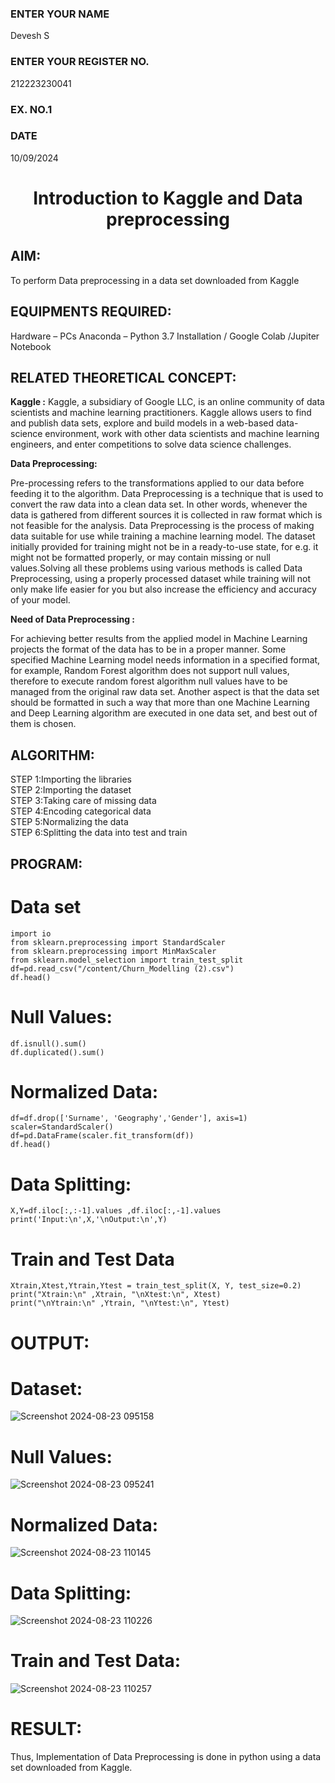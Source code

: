 <H3>ENTER YOUR NAME</H3> Devesh S
<H3>ENTER YOUR REGISTER NO.</H3> 212223230041
<H3>EX. NO.1</H3>
<H3>DATE</H3> 10/09/2024
<H1 ALIGN =CENTER> Introduction to Kaggle and Data preprocessing</H1>

## AIM:

To perform Data preprocessing in a data set downloaded from Kaggle

## EQUIPMENTS REQUIRED:
Hardware – PCs
Anaconda – Python 3.7 Installation / Google Colab /Jupiter Notebook

## RELATED THEORETICAL CONCEPT:

**Kaggle :**
Kaggle, a subsidiary of Google LLC, is an online community of data scientists and machine learning practitioners. Kaggle allows users to find and publish data sets, explore and build models in a web-based data-science environment, work with other data scientists and machine learning engineers, and enter competitions to solve data science challenges.

**Data Preprocessing:**

Pre-processing refers to the transformations applied to our data before feeding it to the algorithm. Data Preprocessing is a technique that is used to convert the raw data into a clean data set. In other words, whenever the data is gathered from different sources it is collected in raw format which is not feasible for the analysis.
Data Preprocessing is the process of making data suitable for use while training a machine learning model. The dataset initially provided for training might not be in a ready-to-use state, for e.g. it might not be formatted properly, or may contain missing or null values.Solving all these problems using various methods is called Data Preprocessing, using a properly processed dataset while training will not only make life easier for you but also increase the efficiency and accuracy of your model.

**Need of Data Preprocessing :**

For achieving better results from the applied model in Machine Learning projects the format of the data has to be in a proper manner. Some specified Machine Learning model needs information in a specified format, for example, Random Forest algorithm does not support null values, therefore to execute random forest algorithm null values have to be managed from the original raw data set.
Another aspect is that the data set should be formatted in such a way that more than one Machine Learning and Deep Learning algorithm are executed in one data set, and best out of them is chosen.


## ALGORITHM:
STEP 1:Importing the libraries<BR>
STEP 2:Importing the dataset<BR>
STEP 3:Taking care of missing data<BR>
STEP 4:Encoding categorical data<BR>
STEP 5:Normalizing the data<BR>
STEP 6:Splitting the data into test and train<BR>

##  PROGRAM:



# Data set
```import pandas as pd                                                
import io
from sklearn.preprocessing import StandardScaler
from sklearn.preprocessing import MinMaxScaler
from sklearn.model_selection import train_test_split
df=pd.read_csv("/content/Churn_Modelling (2).csv")         
df.head()
```
# Null Values:
```
df.isnull().sum()
df.duplicated().sum()
```
# Normalized Data:
```
df=df.drop(['Surname', 'Geography','Gender'], axis=1)
scaler=StandardScaler()                                             
df=pd.DataFrame(scaler.fit_transform(df))
df.head()
```
# Data Splitting:
```
X,Y=df.iloc[:,:-1].values ,df.iloc[:,-1].values                     
print('Input:\n',X,'\nOutput:\n',Y)
```
# Train and Test Data
```
Xtrain,Xtest,Ytrain,Ytest = train_test_split(X, Y, test_size=0.2)
print("Xtrain:\n" ,Xtrain, "\nXtest:\n", Xtest)                     
print("\nYtrain:\n" ,Ytrain, "\nYtest:\n", Ytest)
```
# OUTPUT:
# Dataset:

![Screenshot 2024-08-23 095158](https://github.com/user-attachments/assets/1c52d3fc-3aa1-4e66-b727-22f28d53af37)

# Null Values:

![Screenshot 2024-08-23 095241](https://github.com/user-attachments/assets/e7378916-e60d-46eb-bea8-b0980cbf194f)

# Normalized Data:

![Screenshot 2024-08-23 110145](https://github.com/user-attachments/assets/3cb3e699-7aea-4cef-990e-da9b07d43505)

# Data Splitting:

![Screenshot 2024-08-23 110226](https://github.com/user-attachments/assets/a6b02b84-0a61-4fd9-9df2-307362cd7e98)

# Train and Test Data:

![Screenshot 2024-08-23 110257](https://github.com/user-attachments/assets/f4e7ebda-33a5-45b1-9abf-7e439262d509)






# RESULT:
Thus, Implementation of Data Preprocessing is done in python using a data set downloaded from Kaggle.



